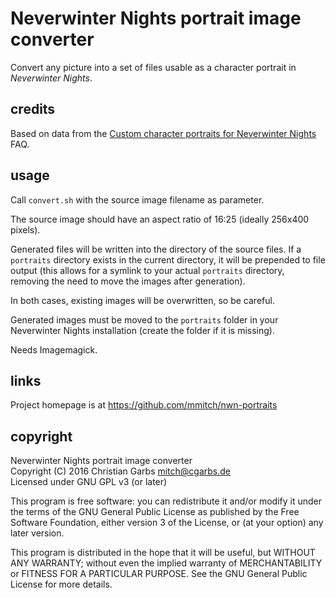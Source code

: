 # Neverwinter Nights portrait image converter

Convert any picture into a set of files usable as a character portrait
in *Neverwinter Nights*.

## credits

Based on data from the
[Custom character portraits for Neverwinter Nights](http://www.gamefaqs.com/pc/188666-neverwinter-nights/faqs/17557)
FAQ.

## usage

Call `convert.sh` with the source image filename as parameter.

The source image should have an aspect ratio of 16:25 (ideally 256x400
pixels).

Generated files will be written into the directory of the source
files.  If a `portraits` directory exists in the current directory, it
will be prepended to file output (this allows for a symlink to your
actual `portraits` directory, removing the need to move the images
after generation).

In both cases, existing images will be overwritten, so be careful.

Generated images must be moved to the `portraits` folder in your
Neverwinter Nights installation (create the folder if it is missing).

Needs Imagemagick.

## links

Project homepage is at https://github.com/mmitch/nwn-portraits

## copyright

Neverwinter Nights portrait image converter  
Copyright (C) 2016  Christian Garbs <mitch@cgarbs.de>  
Licensed under GNU GPL v3 (or later)

This program is free software: you can redistribute it and/or modify
it under the terms of the GNU General Public License as published by
the Free Software Foundation, either version 3 of the License, or
(at your option) any later version.

This program is distributed in the hope that it will be useful,
but WITHOUT ANY WARRANTY; without even the implied warranty of
MERCHANTABILITY or FITNESS FOR A PARTICULAR PURPOSE.  See the
GNU General Public License for more details.
